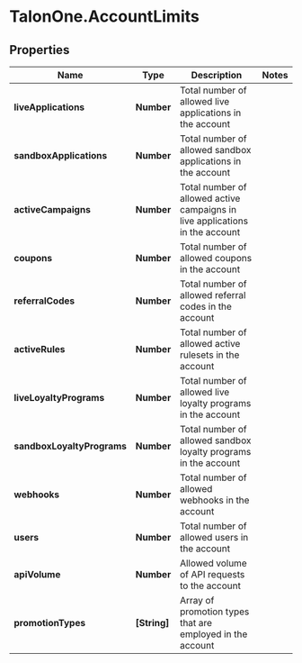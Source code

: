 # TalonOne.AccountLimits

## Properties

Name | Type | Description | Notes
------------ | ------------- | ------------- | -------------
**liveApplications** | **Number** | Total number of allowed live applications in the account | 
**sandboxApplications** | **Number** | Total number of allowed sandbox applications in the account | 
**activeCampaigns** | **Number** | Total number of allowed active campaigns in live applications in the account | 
**coupons** | **Number** | Total number of allowed coupons in the account | 
**referralCodes** | **Number** | Total number of allowed referral codes in the account | 
**activeRules** | **Number** | Total number of allowed active rulesets in the account | 
**liveLoyaltyPrograms** | **Number** | Total number of allowed live loyalty programs in the account | 
**sandboxLoyaltyPrograms** | **Number** | Total number of allowed sandbox loyalty programs in the account | 
**webhooks** | **Number** | Total number of allowed webhooks in the account | 
**users** | **Number** | Total number of allowed users in the account | 
**apiVolume** | **Number** | Allowed volume of API requests to the account | 
**promotionTypes** | **[String]** | Array of promotion types that are employed in the account | 


